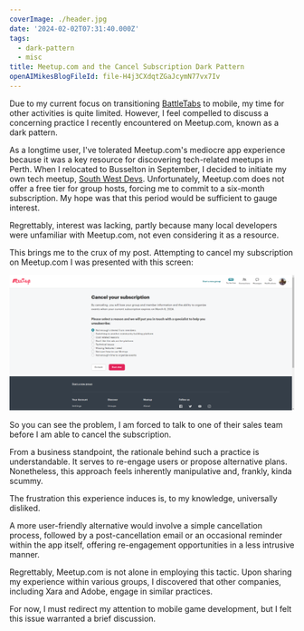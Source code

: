 ```yaml
---
coverImage: ./header.jpg
date: '2024-02-02T07:31:40.000Z'
tags:
  - dark-pattern
  - misc
title: Meetup.com and the Cancel Subscription Dark Pattern
openAIMikesBlogFileId: file-H4j3CXdqtZGaJcymN77vx7Iv
---
```


Due to my current focus on transitioning [BattleTabs](https://mikecann.co.uk/posts/battletabs-in-7-minutes) to mobile, my time for other activities is quite limited. However, I feel compelled to discuss a concerning practice I recently encountered on Meetup.com, known as a dark pattern.

As a longtime user, I've tolerated Meetup.com's mediocre app experience because it was a key resource for discovering tech-related meetups in Perth. When I relocated to Busselton in September, I decided to initiate my own tech meetup, [South West Devs](https://www.meetup.com/south-west-devs/). Unfortunately, Meetup.com does not offer a free tier for group hosts, forcing me to commit to a six-month subscription. My hope was that this period would be sufficient to gauge interest.

Regrettably, interest was lacking, partly because many local developers were unfamiliar with Meetup.com, not even considering it as a resource.

This brings me to the crux of my post. Attempting to cancel my subscription on Meetup.com I was presented with this screen:

[![](./dark-meetup.png)](./dark-meetup.png)

So you can see the problem, I am forced to talk to one of their sales team before I am able to cancel the subscription.

From a business standpoint, the rationale behind such a practice is understandable. It serves to re-engage users or propose alternative plans. Nonetheless, this approach feels inherently manipulative and, frankly, kinda scummy.

The frustration this experience induces is, to my knowledge, universally disliked.

A more user-friendly alternative would involve a simple cancellation process, followed by a post-cancellation email or an occasional reminder within the app itself, offering re-engagement opportunities in a less intrusive manner.

Regrettably, Meetup.com is not alone in employing this tactic. Upon sharing my experience within various groups, I discovered that other companies, including Xara and Adobe, engage in similar practices.

For now, I must redirect my attention to mobile game development, but I felt this issue warranted a brief discussion.
